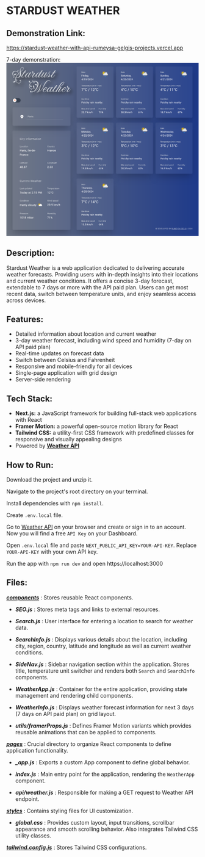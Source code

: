# STARDUST WEATHER

## Demonstration Link:
https://stardust-weather-with-api-rumeysa-gelgis-projects.vercel.app

7-day demonstration:
![alt text](https://github.com/rumeysagelgi/stardust_weather_with_api/blob/main/screenshots/Firefox_Screenshot_2024-04-19T11-20-00.632Z.png)


## Description:
Stardust Weather is a web application dedicated to delivering accurate weather forecasts. Providing users with in-depth insights into their locations and current weather conditions. It offers a concise 3-day forecast, extendable to 7 days or more with the API paid plan. Users can get most recent data, switch between temperature units, and enjoy seamless access across devices.

## Features:
- Detailed information about location and current weather
- 3-day weather forecast, including wind speed and humidity (7-day on API paid plan)
- Real-time updates on forecast data
- Switch between Celsius and Fahrenheit
- Responsive and mobile-friendly for all devices
- Single-page application with grid design
- Server-side rendering

## Tech Stack:
- **Next.js:** a JavaScript framework for building full-stack web applications with React
- **Framer Motion:** a powerful open-source motion library for React
- **Tailwind CSS:** a utility-first CSS framework with predefined classes for responsive and visually appealing designs
- Powered by **<a href="https://www.weatherapi.com/" target="_blank">Weather API</a>**

## How to Run:
Download the project and unzip it. 

Navigate to the project's root directory on your terminal.

Install dependencies with `npm install`.

Create `.env.local` file.

Go to <a href="https://www.weatherapi.com/" target="_blank">Weather API</a> on your browser and create or sign in to an account. Now you will find a free `API Key` on your Dashboard.

Open `.env.local` file and paste `NEXT_PUBLIC_API_KEY=YOUR-API-KEY`. Replace `YOUR-API-KEY` with your own API key.

Run the app with `npm run dev` and open https://localhost:3000

## Files:
<ins>***components***</ins> : Stores reusable React components.
  
- ***SEO.js*** : Stores meta tags and links to external resources.

- ***Search.js*** : User interface for entering a location to search for weather data.

- ***SearchInfo.js*** : Displays various details about the location, including city, region, country, latitude and longitude as well as current weather conditions.

- ***SideNav.js*** : Sidebar navigation section within the application. Stores title, temperature unit switcher and renders both `Search` and `SearchInfo` components.

- ***WeatherApp.js*** : Container for the entire application, providing state management and rendering child components.

- ***WeatherInfo.js*** : Displays weather forecast information for next 3 days (7 days on API paid plan) on grid layout.

- ***utils/framerProps.js*** : Defines Framer Motion variants which provides reusable animations that can be applied to components.

<ins>***pages***</ins> : Crucial directory to organize React components to define application functionality.

- ***_app.js*** : Exports a custom App component to define global behavior.

- ***index.js*** : Main entry point for the application, rendering the `WeatherApp` component.

- ***api/weather.js*** : Responsible for making a GET request to Weather API endpoint.

<ins>***styles***</ins> : Contains styling files for UI customization.

- ***global.css*** : Provides custom layout, input transitions, scrollbar appearance and smooth scrolling behavior. Also integrates Tailwind CSS utility classes.

<ins>***tailwind.config.js***</ins> : Stores Tailwind CSS configurations.
